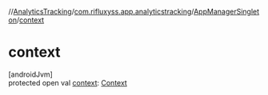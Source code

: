 //[AnalyticsTracking](../../../index.md)/[com.rifluxyss.app.analyticstracking](../index.md)/[AppManagerSingleton](index.md)/[context](context.md)

# context

[androidJvm]\
protected open val [context](context.md): [Context](https://developer.android.com/reference/kotlin/android/content/Context.html)
